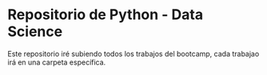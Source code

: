 # Repositorio de Python - Data Science

Este repositorio iré subiendo todos los trabajos del bootcamp, cada trabajao irá en una carpeta específica.